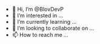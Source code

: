 - 👋 Hi, I’m @BlovDevP
- 👀 I’m interested in ...
- 🌱 I’m currently learning ...
- 💞️ I’m looking to collaborate on ...
- 📫 How to reach me ...

<!---
BlovDevP/BlovDevP is a ✨ special ✨ repository because its `Com` (this file) appears on your GitHub profile.
You can click the Preview link to take a look at your changes.
--->
